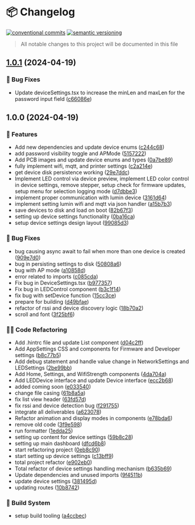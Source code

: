 # 📦 Changelog 
[![conventional commits](https://img.shields.io/badge/conventional%20commits-1.0.0-yellow.svg)](https://conventionalcommits.org)
[![semantic versioning](https://img.shields.io/badge/semantic%20versioning-2.0.0-green.svg)](https://semver.org)
> All notable changes to this project will be documented in this file

## [1.0.1](https://github.com/AGL-Electronics/Lumin-Desktop/compare/v1.0.0...v1.0.1) (2024-04-19)


### 🐛 Bug Fixes

* Update deviceSettings.tsx to increase the minLen and maxLen for the password input field ([c66086e](https://github.com/AGL-Electronics/Lumin-Desktop/commit/c66086e66387f8e1561ac75a1807102796618163))

## 1.0.0 (2024-04-19)


### 🍕 Features

* Add new dependencies and update device enums ([c244c68](https://github.com/AGL-Electronics/Lumin-Desktop/commit/c244c688552c76af8452c6a7f1f1a4d93f142b64))
* add password visibility toggle and APMode ([5157222](https://github.com/AGL-Electronics/Lumin-Desktop/commit/5157222ca5929d4be4b306a8e2dafa23bc85accb))
* Add PCB images and update device enums and types ([0a7be89](https://github.com/AGL-Electronics/Lumin-Desktop/commit/0a7be8930177952bf9820bbe49383a9951c7aa57))
* fully implement wifi, mqtt, and printer settings ([c2a214e](https://github.com/AGL-Electronics/Lumin-Desktop/commit/c2a214e8cce28841506fb49b35751ccce6559437))
* get device disk persistence working ([29e7ddc](https://github.com/AGL-Electronics/Lumin-Desktop/commit/29e7ddcfd489d76926ee88003d7fce45ed6f17c5))
* Implement LED control via device preview, implement LED color control in device settings, remove stepper, setup check for firmware updates, setup menu for selection logging mode ([d7dbbe3](https://github.com/AGL-Electronics/Lumin-Desktop/commit/d7dbbe365deb51baa0d863a7012b35ba6964a700))
* implement proper communication with lumin device ([3161d64](https://github.com/AGL-Electronics/Lumin-Desktop/commit/3161d64bdafdf9cc0ba9334f22cf9d9d0b2160aa))
* implement setting lumin wifi and mqtt via json handler ([a15b7b3](https://github.com/AGL-Electronics/Lumin-Desktop/commit/a15b7b3117b56b7a3970f81494526cd6a82cb068))
* save devices to disk and load on boot ([82b67f3](https://github.com/AGL-Electronics/Lumin-Desktop/commit/82b67f32b031c1913d38fa3821eb4d44019edeca))
* setting up device settings functionality ([0ba16ca](https://github.com/AGL-Electronics/Lumin-Desktop/commit/0ba16ca0fb2aa0be1a37385eee686b17ac5069d7))
* setup device settings design layout ([99085d3](https://github.com/AGL-Electronics/Lumin-Desktop/commit/99085d3d21f0880ec4ae483da7bd67245fc284b2))


### 🐛 Bug Fixes

* bug causing async await to fail when more than one device is created ([909e7d0](https://github.com/AGL-Electronics/Lumin-Desktop/commit/909e7d0b5019cd1e65593978818240aef2681e65))
* bug in persisting settings to disk ([50808a6](https://github.com/AGL-Electronics/Lumin-Desktop/commit/50808a6e93724fbcde6b4727c142bc013873898c))
* bug with AP mode ([a10858d](https://github.com/AGL-Electronics/Lumin-Desktop/commit/a10858db21044cb700bbef0fa7f8d0b17193eaf3))
* error related to imports ([c085cda](https://github.com/AGL-Electronics/Lumin-Desktop/commit/c085cda5ae2e8d197eef902ccfebae88a8cee37e))
* Fix bug in DeviceSettings.tsx ([b977357](https://github.com/AGL-Electronics/Lumin-Desktop/commit/b977357d5b41fad36e2642d256c579243ffa7ffb))
* Fix bug in LEDControl component ([b3c1f14](https://github.com/AGL-Electronics/Lumin-Desktop/commit/b3c1f1481920aac15ea535ad50acef2e71f2fbd9))
* fix bug with setDevice function ([15cc3ce](https://github.com/AGL-Electronics/Lumin-Desktop/commit/15cc3ced3a5dc661d65362651152db93b17dcccf))
* prepare for building ([d49bfae](https://github.com/AGL-Electronics/Lumin-Desktop/commit/d49bfae89eb6ecd83a58c35b23333600601e2a50))
* refactor of rssi and device  discovery logic ([18b70a2](https://github.com/AGL-Electronics/Lumin-Desktop/commit/18b70a26e3d68cdd428aab83c0bf6a3cd487ae49))
* scroll and font ([3f25bf6](https://github.com/AGL-Electronics/Lumin-Desktop/commit/3f25bf6fe44460f998b89627aa6791bffc1fe5c7))


### 🧑‍💻 Code Refactoring

* Add .hintrc file and update List component ([d04c2ff](https://github.com/AGL-Electronics/Lumin-Desktop/commit/d04c2fffc1f936970c69ae9a0a915f64c13b97a0))
* Add AppSettings CSS and components for Firmware and Developer settings ([b8c77b5](https://github.com/AGL-Electronics/Lumin-Desktop/commit/b8c77b5f066dbe604c5274088f0754b0e45d30c6))
* Add debug statement and handle value change in NetworkSettings and LEDSettings ([2be99bb](https://github.com/AGL-Electronics/Lumin-Desktop/commit/2be99bb82832537e63120c2c1434b6cc93094bfe))
* Add Home, Settings, and WifiStrength components ([4da704a](https://github.com/AGL-Electronics/Lumin-Desktop/commit/4da704af0cea232c2d0c69b2ab68107b07213321))
* Add LEDDevice interface and update Device interface ([ecc2b68](https://github.com/AGL-Electronics/Lumin-Desktop/commit/ecc2b68d560bcba63c0f15b056aa4cf691c3a877))
* added coming soon ([e033540](https://github.com/AGL-Electronics/Lumin-Desktop/commit/e033540d0496760cbef20080f3e315a297e6abdb))
* change file casing ([61b8a5a](https://github.com/AGL-Electronics/Lumin-Desktop/commit/61b8a5ac5bec73eaa36c813199876aad46dc03ac))
* fix list view header ([63fd57d](https://github.com/AGL-Electronics/Lumin-Desktop/commit/63fd57dc3c37141ae05f8d1a33fd416ffc0ba7da))
* fix rssi and device detection bug ([f291755](https://github.com/AGL-Electronics/Lumin-Desktop/commit/f291755c875718732d9d5e4df4dc6dba9bdf0af7))
* integrate all deliverables ([a623078](https://github.com/AGL-Electronics/Lumin-Desktop/commit/a623078203d2c7938ffdfa6b5bc967e21daba698))
* Refactor animation and display modes in components ([e78bda6](https://github.com/AGL-Electronics/Lumin-Desktop/commit/e78bda637288e5db52ebc76fd95ddae434348078))
* remove old code ([3f9e598](https://github.com/AGL-Electronics/Lumin-Desktop/commit/3f9e5983b70b6108ed10b4b0c7cda95292fb2f9e))
* run formatter ([1edda25](https://github.com/AGL-Electronics/Lumin-Desktop/commit/1edda256f64cb174edaf38853c3965bd9d17ff8e))
* setting up content for device settings ([59b8c28](https://github.com/AGL-Electronics/Lumin-Desktop/commit/59b8c288283976f10b48a0b996baf8fc63607ac4))
* setting up main dashboard ([dfcd6b8](https://github.com/AGL-Electronics/Lumin-Desktop/commit/dfcd6b89781a45ef4319963c053c2c512602fabe))
* start refactoring project ([0eb8c90](https://github.com/AGL-Electronics/Lumin-Desktop/commit/0eb8c908b11ce8007e8de45d453407e7a8f07068))
* start setting up device settings ([c13bff9](https://github.com/AGL-Electronics/Lumin-Desktop/commit/c13bff9e2464f3dcfe3f587e0c383ef8aef802db))
* total project refactor ([e902eb0](https://github.com/AGL-Electronics/Lumin-Desktop/commit/e902eb059669e64bff206d8730f8f66219fe0fc4))
* Total refactor of device settings handling mechanism ([b635b69](https://github.com/AGL-Electronics/Lumin-Desktop/commit/b635b69df73d4e35c3f4acd8d54489002e10d499))
* Update dependencies and unused imports ([9f4511b](https://github.com/AGL-Electronics/Lumin-Desktop/commit/9f4511b45f9040c4ce8e5407ea09d13e9c840400))
* update device settings ([381495d](https://github.com/AGL-Electronics/Lumin-Desktop/commit/381495d296427e18a8735b9c48158b78dc69e2cd))
* updating routes ([10b8742](https://github.com/AGL-Electronics/Lumin-Desktop/commit/10b874273e2976482f27f8fe6364083755955a2a))


### 🤖 Build System

* setup build tooling ([a4ccbec](https://github.com/AGL-Electronics/Lumin-Desktop/commit/a4ccbec022b728cc544a30ca9f13c6797b465891))

